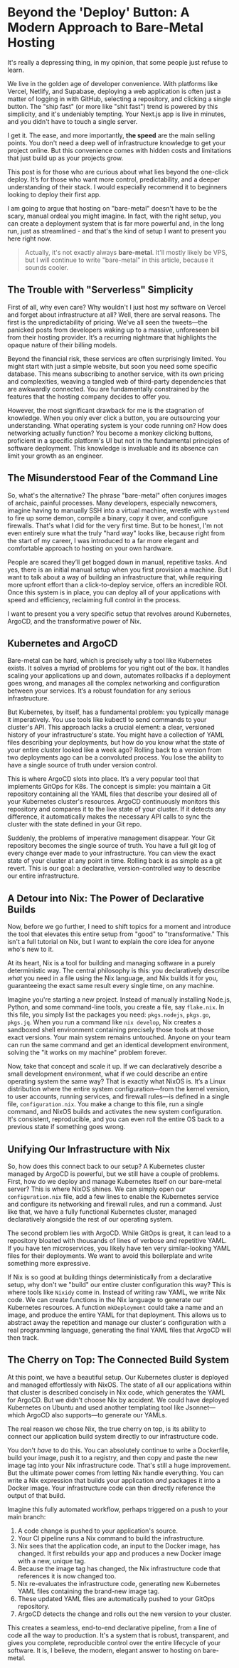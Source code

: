 # Beyond the 'Deploy' Button: A Modern Approach to Bare-Metal Hosting

It's really a depressing thing, in my opinion, that some people just refuse to learn.

We live in the golden age of developer convenience. With platforms like Vercel, Netlify, and Supabase, deploying a web application is often just a matter of logging in with GitHub, selecting a repository, and clicking a single button. The "ship fast" (or more like "shit fast") trend is powered by this simplicity, and it's undeniably tempting. Your Next.js app is live in minutes, and you didn't have to touch a single server.

I get it. The ease, and more importantly, **the speed** are the main selling points. You don't need a deep well of infrastructure knowledge to get your project online. But this convenience comes with hidden costs and limitations that just build up as your projects grow.

This post is for those who are curious about what lies beyond the one-click deploy. It’s for those who want more control, predictability, and a deeper understanding of their stack. I would especially recommend it to beginners looking to deploy their first app.

I am going to argue that hosting on "bare-metal" doesn't have to be the scary, manual ordeal you might imagine. In fact, with the right setup, you can create a deployment system that is far more powerful and, in the long run, just as streamlined - and that's the kind of setup I want to present you here right now.

> Actually, it's not exactly always **bare-metal**. It'll mostly likely be VPS, but I will continue to write "bare-metal" in this article, because it sounds cooler.

## The Trouble with "Serverless" Simplicity

First of all, why even care? Why wouldn't I just host my software on Vercel and forget about infrastructure at all? Well, there are serval reasons. The first is the unpredictability of pricing. We’ve all seen the tweets—the panicked posts from developers waking up to a massive, unforeseen bill from their hosting provider. It’s a recurring nightmare that highlights the opaque nature of their billing models.

Beyond the financial risk, these services are often surprisingly limited. You might start with just a simple website, but soon you need some specific database. This means subscribing to another service, with its own pricing and complexities, weaving a tangled web of third-party dependencies that are awkwardly connected. You are fundamentally constrained by the features that the hosting company decides to offer you.

However, the most significant drawback for me is the stagnation of knowledge. When you only ever click a button, you are outsourcing your understanding. What operating system is your code running on? How does networking actually function? You become a monkey clicking buttons, proficient in a specific platform's UI but not in the fundamental principles of software deployment. This knowledge is invaluable and its absence can limit your growth as an engineer.

## The Misunderstood Fear of the Command Line

So, what's the alternative? The phrase "bare-metal" often conjures images of archaic, painful processes. Many developers, especially newcomers, imagine having to manually SSH into a virtual machine, wrestle with `systemd` to fire up some demon, compile a binary, copy it over, and configure firewalls. That's what I did for the very first time. But to be honest, I'm not even entirely sure what the truly "hard way" looks like, because right from the start of my career, I was introduced to a far more elegant and comfortable approach to hosting on your own hardware.

People are scared they’ll get bogged down in manual, repetitive tasks. And yes, there is an initial manual setup when you first provision a machine. But I want to talk about a way of building an infrastructure that, while requiring more upfront effort than a click-to-deploy service, offers an incredible ROI. Once this system is in place, you can deploy all of your applications with speed and efficiency, reclaiming full control in the process. 

I want to present you a very specific setup that revolves around Kubernetes, ArgoCD, and the transformative power of Nix.

## Kubernetes and ArgoCD

Bare-metal can be hard, which is precisely why a tool like Kubernetes exists. It solves a myriad of problems for you right out of the box. It handles scaling your applications up and down, automates rollbacks if a deployment goes wrong, and manages all the complex networking and configuration between your services. It’s a robust foundation for any serious infrastructure.

But Kubernetes, by itself, has a fundamental problem: you typically manage it imperatively. You use tools like kubectl to send commands to your cluster's API. This approach lacks a crucial element: a clear, versioned history of your infrastructure's state. You might have a collection of YAML files describing your deployments, but how do you know what the state of your entire cluster looked like a week ago? Rolling back to a version from two deployments ago can be a convoluted process. You lose the ability to have a single source of truth under version control.

This is where ArgoCD slots into place. It’s a very popular tool that implements GitOps for K8s. The concept is simple: you maintain a Git repository containing all the YAML files that describe your desired all of your Kubernetes cluster's resources. ArgoCD continuously monitors this repository and compares it to the live state of your cluster. If it detects any difference, it automatically makes the necessary API calls to sync the cluster with the state defined in your Git repo.

Suddenly, the problems of imperative management disappear. Your Git repository becomes the single source of truth. You have a full git log of every change ever made to your infrastructure. You can view the exact state of your cluster at any point in time. Rolling back is as simple as a git revert. This is our goal: a declarative, version-controlled way to describe our entire infrastructure.

## A Detour into Nix: The Power of Declarative Builds

Now, before we go further, I need to shift topics for a moment and introduce the tool that elevates this entire setup from "good" to "transformative." This isn't a full tutorial on Nix, but I want to explain the core idea for anyone who's new to it.

At its heart, Nix is a tool for building and managing software in a purely deterministic way. The central philosophy is this: you declaratively describe *what* you need in a file using the Nix language, and Nix builds it for you, guaranteeing the exact same result every single time, on any machine.

Imagine you're starting a new project. Instead of manually installing Node.js, Python, and some command-line tools, you create a file, say `flake.nix`. In this file, you simply list the packages you need: `pkgs.nodejs`, `pkgs.go`, `pkgs.jq`. When you run a command like `nix develop`, Nix creates a sandboxed shell environment containing precisely those tools at those exact versions. Your main system remains untouched. Anyone on your team can run the same command and get an identical development environment, solving the "it works on my machine" problem forever.

Now, take that concept and scale it up. If we can declaratively describe a small development environment, what if we could describe an entire operating system the same way? That is exactly what NixOS is. It’s a Linux distribution where the entire system configuration—from the kernel version, to user accounts, running services, and firewall rules—is defined in a single file, `configuration.nix`. You make a change to this file, run a single command, and NixOS builds and activates the new system configuration. It's consistent, reproducible, and you can even roll the entire OS back to a previous state if something goes wrong.

## Unifying Our Infrastructure with Nix

So, how does this connect back to our setup? A Kubernetes cluster managed by ArgoCD is powerful, but we still have a couple of problems. First, how do we deploy and manage Kubernetes itself on our bare-metal server? This is where NixOS shines. We can simply open our `configuration.nix` file, add a few lines to enable the Kubernetes service and configure its networking and firewall rules, and run a command. Just like that, we have a fully functional Kubernetes cluster, managed declaratively alongside the rest of our operating system.

The second problem lies with ArgoCD. While GitOps is great, it can lead to a repository bloated with thousands of lines of verbose and repetitive YAML. If you have ten microservices, you likely have ten very similar-looking YAML files for their deployments. We want to avoid this boilerplate and write something more expressive.

If Nix is so good at building things deterministically from a declarative setup, why don't we "build" our entire cluster configuration this way? This is where tools like `Nixidy` come in. Instead of writing raw YAML, we write Nix code. We can create functions in the Nix language to generate our Kubernetes resources. A function `mkDeployment` could take a name and an image, and produce the entire YAML for that deployment. This allows us to abstract away the repetition and manage our cluster's configuration with a real programming language, generating the final YAML files that ArgoCD will then track.

## The Cherry on Top: The Connected Build System

At this point, we have a beautiful setup. Our Kubernetes cluster is deployed and managed effortlessly with NixOS. The state of all our applications within that cluster is described concisely in Nix code, which generates the YAML for ArgoCD. But we didn't choose Nix by accident. We could have deployed Kubernetes on Ubuntu and used another templating tool like Jsonnet—which ArgoCD also supports—to generate our YAMLs.

The real reason we chose Nix, the true cherry on top, is its ability to connect our application build system directly to our infrastructure code.

You don't *have* to do this. You can absolutely continue to write a Dockerfile, build your image, push it to a registry, and then copy and paste the new image tag into your Nix infrastructure code. That's still a huge improvement. But the ultimate power comes from letting Nix handle everything. You can write a Nix expression that builds your application *and* packages it into a Docker image. Your infrastructure code can then directly reference the output of that build.

Imagine this fully automated workflow, perhaps triggered on a push to your main branch:

1.  A code change is pushed to your application's source.
2.  Your CI pipeline runs a Nix command to build the infrastructure.
3.  Nix sees that the application code, an input to the Docker image, has changed. It first rebuilds your app and produces a new Docker image with a new, unique tag.
4.  Because the image tag has changed, the Nix infrastructure code that references it is now changed too.
5.  Nix re-evaluates the infrastructure code, generating new Kubernetes YAML files containing the brand-new image tag.
6.  These updated YAML files are automatically pushed to your GitOps repository.
7.  ArgoCD detects the change and rolls out the new version to your cluster.

This creates a seamless, end-to-end declarative pipeline, from a line of code all the way to production. It's a system that is robust, transparent, and gives you complete, reproducible control over the entire lifecycle of your software. It is, I believe, the modern, elegant answer to hosting on bare-metal.
